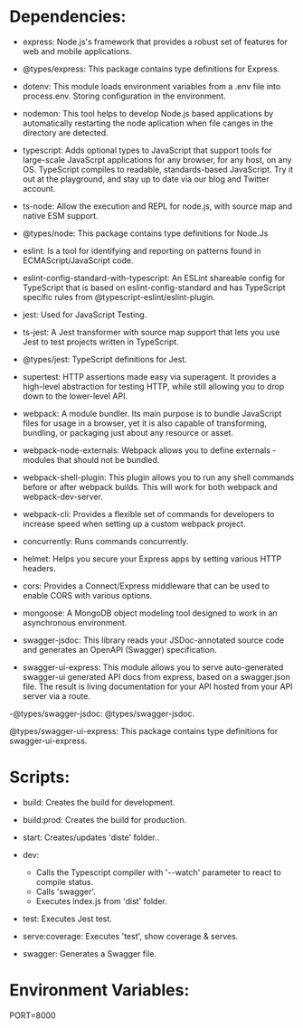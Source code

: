 # Dependencies:

- express: Node.js's framework that provides a robust set of features for web and mobile applications.

- @types/express: This package contains type definitions for Express.

- dotenv: This module loads environment variables from a .env file into process.env. Storing configuration in the environment.

- nodemon: This tool helps to develop Node.js based applications by automatically restarting the node aplication when file canges in the directory are detected.

- typescript: Adds optional types to JavaScript that support tools for large-scale JavaScrpt applications for any browser, for any host, on any OS. TypeScript compiles to readable, standards-based JavaScript. Try it out at the playground, and stay up to date via our blog and Twitter account.  

- ts-node: Allow the execution and REPL for node.js, with source map and native ESM support.

- @types/node: This package contains type definitions for Node.Js

- eslint: Is a tool for identifying and reporting on patterns found in ECMAScript/JavaScript code.

- eslint-config-standard-with-typescript: An ESLint shareable config for TypeScript that is based on eslint-config-standard and has TypeScript specific rules from @typescript-eslint/eslint-plugin.

- jest: Used for JavaScript Testing.

- ts-jest: A Jest transformer with source map support that lets you use Jest to test projects written in TypeScript.

- @types/jest: TypeScript definitions for Jest.

- supertest: HTTP assertions made easy via superagent. It provides a high-level abstraction for testing HTTP, while still allowing you to drop down to the lower-level API.

- webpack: A module bundler. Its main purpose is to bundle JavaScript files for usage in a browser, yet it is also capable of transforming, bundling, or packaging just about any resource or asset.

- webpack-node-externals: Webpack allows you to define externals - modules that should not be bundled.

- webpack-shell-plugin: This plugin allows you to run any shell commands before or after webpack builds. This will work for both webpack and webpack-dev-server.

- webpack-cli: Provides a flexible set of commands for developers to increase speed when setting up a custom webpack project. 

- concurrently: Runs commands concurrently.

- helmet: Helps you secure your Express apps by setting various HTTP headers.

- cors: Provides a Connect/Express middleware that can be used to enable CORS with various options.

- mongoose: A MongoDB object modeling tool designed to work in an asynchronous environment. 

- swagger-jsdoc: This library reads your JSDoc-annotated source code and generates an OpenAPI (Swagger) specification.

- swagger-ui-express: This module allows you to serve auto-generated swagger-ui generated API docs from express, based on a swagger.json file. The result is living documentation for your API hosted from your API server via a route.

-@types/swagger-jsdoc: @types/swagger-jsdoc.

@types/swagger-ui-express: This package contains type definitions for swagger-ui-express.

# Scripts:

- build: Creates the build for development.

- build:prod: Creates the build for production.

- start: Creates/updates 'diste' folder..

- dev: 
     - Calls the Typescript compiler with '--watch' parameter to react to compile status. 
     - Calls 'swagger'.
     - Executes index.js from 'dist' folder.

- test: Executes Jest test.

- serve:coverage: Executes 'test', show coverage & serves.

- swagger: Generates a Swagger file.

# Environment Variables: 

PORT=8000